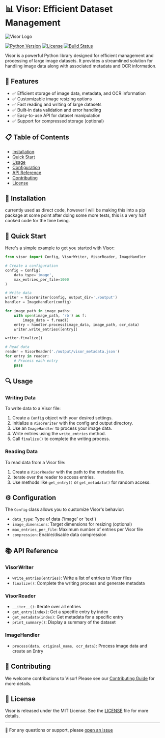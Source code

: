 # 📊 Visor: Efficient Dataset Management

![Visor Logo](https://via.placeholder.com/150x150.png?text=Visor)

[![Python Version](https://img.shields.io/badge/python-3.7%2B-blue.svg)](https://www.python.org/downloads/)
[![License](https://img.shields.io/badge/license-MIT-green.svg)](https://opensource.org/licenses/MIT)
[![Build Status](https://img.shields.io/badge/build-passing-brightgreen.svg)](https://github.com/yourusername/visor)

Visor is a powerful Python library designed for efficient management and processing of large image datasets. It provides a streamlined solution for handling image data along with associated metadata and OCR information.

## 🚀 Features

- ✅ Efficient storage of image data, metadata, and OCR information
- ✅ Customizable image resizing options
- ✅ Fast reading and writing of large datasets
- ✅ Built-in data validation and error handling
- ✅ Easy-to-use API for dataset manipulation
- ✅ Support for compressed storage (optional)

## 📋 Table of Contents

- [Installation](#installation)
- [Quick Start](#quick-start)
- [Usage](#usage)
- [Configuration](#configuration)
- [API Reference](#api-reference)
- [Contributing](#contributing)
- [License](#license)

## 🔧 Installation
currently used as direct code, however I will be making this into a pip package at some point after doing some more tests, this is a very half cooked code for the time being.

## 🚀 Quick Start

Here's a simple example to get you started with Visor:

```python
from visor import Config, VisorWriter, VisorReader, ImageHandler

# Create a configuration
config = Config(
    data_type='image',
    max_entries_per_file=1000
)

# Write data
writer = VisorWriter(config, output_dir='./output')
handler = ImageHandler(config)

for image_path in image_paths:
    with open(image_path, 'rb') as f:
        image_data = f.read()
    entry = handler.process(image_data, image_path, ocr_data)
    writer.write_entries([entry])

writer.finalize()

# Read data
reader = VisorReader('./output/visor_metadata.json')
for entry in reader:
    # Process each entry
    pass
```

## 🔍 Usage

### Writing Data

To write data to a Visor file:

1. Create a `Config` object with your desired settings.
2. Initialize a `VisorWriter` with the config and output directory.
3. Use an `ImageHandler` to process your image data.
4. Write entries using the `write_entries` method.
5. Call `finalize()` to complete the writing process.

### Reading Data

To read data from a Visor file:

1. Create a `VisorReader` with the path to the metadata file.
2. Iterate over the reader to access entries.
3. Use methods like `get_entry()` or `get_metadata()` for random access.

## ⚙️ Configuration

The `Config` class allows you to customize Visor's behavior:

- `data_type`: Type of data ('image' or 'text')
- `image_dimensions`: Target dimensions for resizing (optional)
- `max_entries_per_file`: Maximum number of entries per Visor file
- `compression`: Enable/disable data compression

## 📚 API Reference

### VisorWriter

- `write_entries(entries)`: Write a list of entries to Visor files
- `finalize()`: Complete the writing process and generate metadata

### VisorReader

- `__iter__()`: Iterate over all entries
- `get_entry(index)`: Get a specific entry by index
- `get_metadata(index)`: Get metadata for a specific entry
- `print_summary()`: Display a summary of the dataset

### ImageHandler

- `process(data, original_name, ocr_data)`: Process image data and create an Entry

## 🤝 Contributing

We welcome contributions to Visor! Please see our [Contributing Guide](CONTRIBUTING.md) for more details.

## 📄 License

Visor is released under the MIT License. See the [LICENSE](LICENSE) file for more details.

---

📧 For any questions or support, please [open an issue](https://github.com/UYousafzai/datavisor/issues)